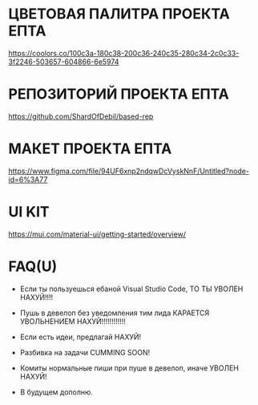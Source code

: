 # ЦВЕТОВАЯ ПАЛИТРА ПРОЕКТА ЕПТА
https://coolors.co/100c3a-180c38-200c36-240c35-280c34-2c0c33-3f2246-503657-604866-6e5974

# РЕПОЗИТОРИЙ ПРОЕКТА ЕПТА

https://github.com/ShardOfDebil/based-rep

# МАКЕТ ПРОЕКТА ЕПТА

https://www.figma.com/file/94UF6xnp2ndqwDcVyskNnF/Untitled?node-id=6%3A77

# UI KIT

https://mui.com/material-ui/getting-started/overview/

# FAQ(U)

* Если ты пользуешься ебаной Visual Studio Code, ТО ТЫ УВОЛЕН НАХУЙ!!!!
* Пушь в девелоп без уведомления тим лида КАРАЕТСЯ УВОЛЬНЕНИЕМ НАХУЙ!!!!!!!!!!!!
* Если есть идеи, предлагай НАХУЙ!
* Разбивка на задачи CUMMING SOON!
* Комиты нормальные пиши при пуше в девелоп, иначе УВОЛЕН НАХУЙ!



* В будущем дополню.
